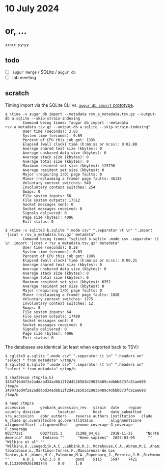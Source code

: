 # 10 July 2024
# or, …

_xx:xx–yy:yy_

## todo

- [ ] `augur merge` / SQLite / `augur db`
- [ ] lab meeting

## scratch

Timing import via the SQLite CLI vs. [`augur db import` prototype](https://github.com/nextstrain/augur/pull/1094).

    $ \time -v augur db import --metadata rsv_a_metadata.tsv.gz --output-db a.sqlite --skip-strain-indexing
            Command being timed: "augur db import --metadata rsv_a_metadata.tsv.gz --output-db a.sqlite --skip-strain-indexing"
            User time (seconds): 3.03
            System time (seconds): 0.69
            Percent of CPU this job got: 133%
            Elapsed (wall clock) time (h:mm:ss or m:ss): 0:02.80
            Average shared text size (kbytes): 0
            Average unshared data size (kbytes): 0
            Average stack size (kbytes): 0
            Average total size (kbytes): 0
            Maximum resident set size (kbytes): 125796
            Average resident set size (kbytes): 0
            Major (requiring I/O) page faults: 0
            Minor (reclaiming a frame) page faults: 46135
            Voluntary context switches: 940
            Involuntary context switches: 254
            Swaps: 0
            File system inputs: 56
            File system outputs: 17512
            Socket messages sent: 0
            Socket messages received: 0
            Signals delivered: 0
            Page size (bytes): 4096
            Exit status: 0

    $ \time -v sqlite3 b.sqlite ".mode csv" ".separator \t \n" ".import '|zcat < rsv_a_metadata.tsv.gz' metadata"
            Command being timed: "sqlite3 b.sqlite .mode csv .separator \t \n .import '|zcat < rsv_a_metadata.tsv.gz' metadata"
            User time (seconds): 0.28
            System time (seconds): 0.03
            Percent of CPU this job got: 100%
            Elapsed (wall clock) time (h:mm:ss or m:ss): 0:00.31
            Average shared text size (kbytes): 0
            Average unshared data size (kbytes): 0
            Average stack size (kbytes): 0
            Average total size (kbytes): 0
            Maximum resident set size (kbytes): 6352
            Average resident set size (kbytes): 0
            Major (requiring I/O) page faults: 0
            Minor (reclaiming a frame) page faults: 1020
            Voluntary context switches: 1775
            Involuntary context switches: 12
            Swaps: 0
            File system inputs: 64
            File system outputs: 17480
            Socket messages sent: 0
            Socket messages received: 0
            Signals delivered: 0
            Page size (bytes): 4096
            Exit status: 0

The databases are identical (at least when exported back to TSV):

    $ sqlite3 a.sqlite ".mode csv" ".separator \t \n" ".headers on" "select * from metadata" >/tmp/a
    $ sqlite3 b.sqlite ".mode csv" ".separator \t \n" ".headers on" "select * from metadata" >/tmp/b

    $ sha256sum /tmp/{a,b}
    3484716d4f2e2addabd34ad8b12f2d4526503d29036489c4dbbb673fc81ae690  /tmp/a
    3484716d4f2e2addabd34ad8b12f2d4526503d29036489c4dbbb673fc81ae690  /tmp/b

    $ head /tmp/a
    accession       genbank_accession_rev   strain  date    region  country division        location        host    date_submitted  sra_accession   abbr_authors    reverse authors institution   clade    G_clade qc.overallScore qc.overallStatus        alignmentScore  alignmentStart  alignmentEnd    genome_coverage G_coverage      F_coverage
    OQ277321        OQ277321.1      31298_04_05     2018-11-25      "North America" USA     Indiana ""      "Homo sapiens"  2023-03-05      ""      "Wilkins et al" ""      "Wilkins,D.,Langedijk,A.C.,Lebbink,R.J.,Morehouse,C.A.,Abram,M.E.,Ahani,B.,Aksyuk,A.A.,Baraldi,E.,Brady,T.,Chen,A.T.,Chi,H.,Choi,E.H.,Cohen,R.,Danilenko,D.M.,Gopalakrishnan,V.,Greenough,A.,Heikkinen,T.,Hosoya,M.,Keller,C.,Kelly,E.J.,Kragten-Tabatabaie,L.,Martinon-Torres,F.,Mascarenas-de Los Santos,A.H.,Nunes,M.C.,Palomino,M.A.,Papenburg,J.,Pernica,J.M.,Richmond,P.,Stein,R.T.,Tuffy,K.M.,Verwey,C.,Esser,M.T.,Tabor,D.E.,Bont,L.J."      ""      A.D.1   GA2.3.5 0       good    5115    5697    7421    0.11330049261083744     0.0     1.0
